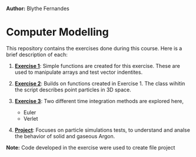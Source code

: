 **Author:** Blythe Fernandes

# Computer Modelling

This repository contains the exercises done during this course. Here is a brief description of each:

1. [**Exercise 1**](https://github.com/RoxieBethyl/Computer-Modelling/tree/main/ex1-s1967975): Simple functions are created for this exercise. These are used to manipulate arrays and test vector indentites.

2. [**Exercise 2**](https://github.com/RoxieBethyl/Computer-Modelling/tree/main/ex2-s1967975): Builds on functions created in Exercise 1. The class wihitin the script describes point particles in 3D space.

3. [**Exercise 3**](https://github.com/RoxieBethyl/Computer-Modelling/tree/main/ex3-s1967975): Two different time integration methods are explored here,
   - Euler
   - Verlet

4. [**Project**](https://github.com/RoxieBethyl/Computer-Modelling/tree/main/Project%20B%20-%20s1967975): Focuses on particle simulations tests, to understand and analse the behavior of solid and gaseous Argon.

**Note:** Code developed in the exercise were used to create file project